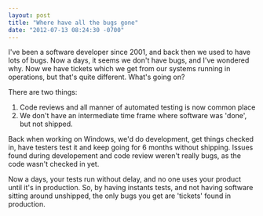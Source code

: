 ```yaml
---
layout: post
title: "Where have all the bugs gone"
date: "2012-07-13 08:24:30 -0700"
---
```


I've been a software developer since 2001, and back then we used to have lots of bugs. Now a days, it seems we don't have bugs, and I've wondered why. Now we have tickets which we get from our systems running in operations, but that's quite different. What's going on?

There are two things:

1. Code reviews and all manner of automated testing is now common place
2. We don't have an intermediate time frame where software was 'done', but not shipped.

Back when working on Windows, we'd do development, get things checked in, have testers test it and keep going for 6 months without shipping. Issues found during developement and code review weren't really bugs, as the code wasn't checked in yet.

Now a days, your tests run without delay, and no one uses your product until it's in production. So, by having instants tests, and not having software sitting around unshipped, the only bugs you get are 'tickets' found in production.
